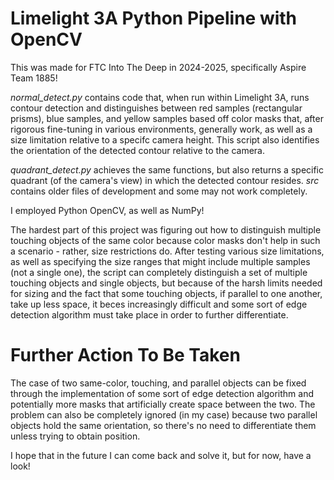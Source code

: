 # Limelight 3A Python Pipeline with OpenCV
This was made for FTC Into The Deep in 2024-2025, specifically Aspire Team 1885!

*normal_detect.py* contains code that, when run within Limelight 3A, runs contour detection and distinguishes between red samples (rectangular prisms), blue samples, and yellow samples based off color masks that, after rigorous fine-tuning in various environments, generally work, as well as a size limitation relative to a specifc camera height.
This script also identifies the orientation of the detected contour relative to the camera.

*quadrant_detect.py* achieves the same functions, but also returns a specific quadrant (of the camera's view) in which the detected contour resides.
*src* contains older files of development and some may not work completely.

I employed Python OpenCV, as well as NumPy!

The hardest part of this project was figuring out how to distinguish multiple touching objects of the same color because color masks don't help in such a scenario - rather, size restrictions do.
After testing various size limitations, as well as specifying the size ranges that might include multiple samples (not a single one), the script can completely distinguish a set of multiple touching objects and single objects, but because of the harsh limits needed for sizing and the fact that some touching objects, if parallel to one another, take up less space, it beces increasingly difficult and some sort of edge detection algorithm must take place in order to further differentiate.

# Further Action To Be Taken
The case of two same-color, touching, and parallel objects can be fixed through the implementation of some sort of edge detection algorithm and potentially more masks that artificially create space between the two.
The problem can also be completely ignored (in my case) because two parallel objects hold the same orientation, so there's no need to differentiate them unless trying to obtain position.

I hope that in the future I can come back and solve it, but for now, have a look!
